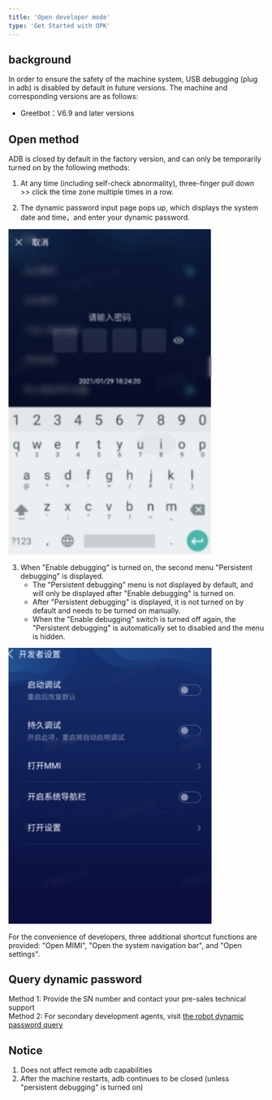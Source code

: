 ```yaml
---
title: 'Open developer mode'
type: 'Get Started with OPK'
---
```


## background
In order to ensure the safety of the machine system, USB debugging (plug in adb) is disabled by default in future versions. The machine and corresponding versions are as follows:
* Greetbot：V6.9 and later versions

## Open method
ADB is closed by default in the factory version, and can only be temporarily turned on by the following methods:

1. At any time (including self-check abnormality), three-finger pull down >> click the time zone multiple times in a row.

2. The dynamic password input page pops up, which displays the system date and time，and enter your dynamic password.

<img src="./assets/dynamic-password.jpeg" width="400px">

3. When "Enable debugging" is turned on, the second menu "Persistent debugging" is displayed.
    * The "Persistent debugging" menu is not displayed by default, and will only be displayed after "Enable debugging" is turned on.
    * After "Persistent debugging" is displayed, it is not turned on by default and needs to be turned on manually.
    * When the "Enable debugging" switch is turned off again, the "Persistent debugging" is automatically set to disabled and the menu is hidden.
    
<img src="./assets/setting-select.jpeg" width="400px">

For the convenience of developers, three additional shortcut functions are provided: "Open MIMI", "Open the system navigation bar", and "Open settings".

## Query dynamic password
Method 1: Provide the SN number and contact your pre-sales technical support  
Method 2: For secondary development agents, visit [the robot dynamic password query](https://wp.orionstar.com/public/dynpass/)

## Notice
1. Does not affect remote adb capabilities
2. After the machine restarts, adb continues to be closed (unless "persistent debugging" is turned on)


